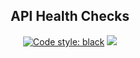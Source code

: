 <h2 align="center">API Health Checks</h2>

<p align="center">
<a href="https://github.com/ambv/black"><img alt="Code style: black" src="https://img.shields.io/badge/code%20style-black-000000.svg"></a>
<a href='https://pse.tools.digital.engie.com/drm-all.gem/job/team/view/Python%20modules/job/healthpy/job/master/'><img src='https://pse.tools.digital.engie.com/drm-all.gem/buildStatus/icon?job=team/healthpy/master'></a>
</p>

